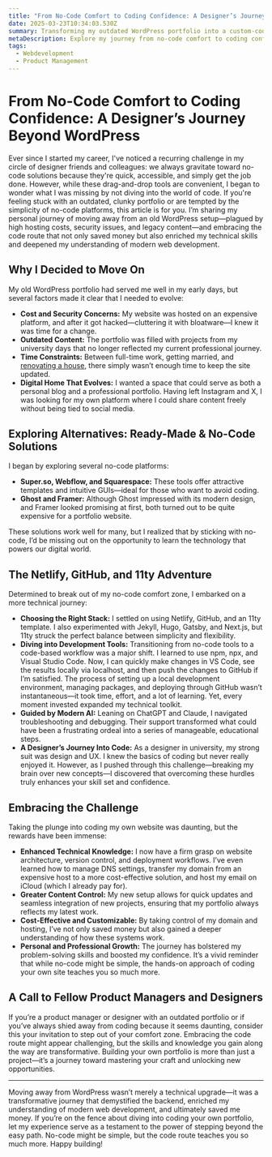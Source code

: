 ```yaml
---
title: "From No-Code Comfort to Coding Confidence: A Designer’s Journey Beyond WordPress"
date: 2025-03-23T10:34:03.530Z
summary: Transforming my outdated WordPress portfolio into a custom-coded website with Netlify, GitHub, and 11ty. Embracing code unlocked invaluable technical skills and creative freedom.
metaDescription: Explore my journey from no-code comfort to coding confidence as I build a custom portfolio using modern web development tools, saving costs and gaining new skills.
tags:
  - Webdevelopment
  - Product Management
---
```

# From No-Code Comfort to Coding Confidence: A Designer’s Journey Beyond WordPress

Ever since I started my career, I've noticed a recurring challenge in my circle of designer friends and colleagues: we always gravitate toward no-code solutions because they're quick, accessible, and simply get the job done. However, while these drag-and-drop tools are convenient, I began to wonder what I was missing by not diving into the world of code. If you're feeling stuck with an outdated, clunky portfolio or are tempted by the simplicity of no-code platforms, this article is for you. I’m sharing my personal journey of moving away from an old WordPress setup—plagued by high hosting costs, security issues, and legacy content—and embracing the code route that not only saved money but also enriched my technical skills and deepened my understanding of modern web development.

## Why I Decided to Move On

My old WordPress portfolio had served me well in my early days, but several factors made it clear that I needed to evolve:

- **Cost and Security Concerns:** My website was hosted on an expensive platform, and after it got hacked—cluttering it with bloatware—I knew it was time for a change.
- **Outdated Content:** The portfolio was filled with projects from my university days that no longer reflected my current professional journey.
- **Time Constraints:** Between full-time work, getting married, and [renovating a house](https://www.youtube.com/watch?v=aGTbGuxJpR8&list=PLyJjd5kOQVok-eHna_Ha5LDXtp8nNJHFM), there simply wasn’t enough time to keep the site updated.
- **Digital Home That Evolves:** I wanted a space that could serve as both a personal blog and a professional portfolio. Having left Instagram and X, I was looking for my own platform where I could share content freely without being tied to social media.

## Exploring Alternatives: Ready-Made & No-Code Solutions

I began by exploring several no-code platforms:
- **Super.so, Webflow, and Squarespace:** These tools offer attractive templates and intuitive GUIs—ideal for those who want to avoid coding.
- **Ghost and Framer:** Although Ghost impressed with its modern design, and Framer looked promising at first, both turned out to be quite expensive for a portfolio website.

These solutions work well for many, but I realized that by sticking with no-code, I’d be missing out on the opportunity to learn the technology that powers our digital world.

## The Netlify, GitHub, and 11ty Adventure

Determined to break out of my no-code comfort zone, I embarked on a more technical journey:
- **Choosing the Right Stack:** I settled on using Netlify, GitHub, and an 11ty template. I also experimented with Jekyll, Hugo, Gatsby, and Next.js, but 11ty struck the perfect balance between simplicity and flexibility.
- **Diving into Development Tools:** Transitioning from no-code tools to a code-based workflow was a major shift. I learned to use npm, npx, and Visual Studio Code. Now, I can quickly make changes in VS Code, see the results locally via localhost, and then push the changes to GitHub if I’m satisfied. The process of setting up a local development environment, managing packages, and deploying through GitHub wasn’t instantaneous—it took time, effort, and a lot of learning. Yet, every moment invested expanded my technical toolkit.
- **Guided by Modern AI:** Leaning on ChatGPT and Claude, I navigated troubleshooting and debugging. Their support transformed what could have been a frustrating ordeal into a series of manageable, educational steps.
- **A Designer’s Journey Into Code:** As a designer in university, my strong suit was design and UX. I knew the basics of coding but never really enjoyed it. However, as I pushed through this challenge—breaking my brain over new concepts—I discovered that overcoming these hurdles truly enhances your skill set and confidence.

## Embracing the Challenge

Taking the plunge into coding my own website was daunting, but the rewards have been immense:
- **Enhanced Technical Knowledge:** I now have a firm grasp on website architecture, version control, and deployment workflows. I’ve even learned how to manage DNS settings, transfer my domain from an expensive host to a more cost-effective solution, and host my email on iCloud (which I already pay for).
- **Greater Content Control:** My new setup allows for quick updates and seamless integration of new projects, ensuring that my portfolio always reflects my latest work.
- **Cost-Effective and Customizable:** By taking control of my domain and hosting, I’ve not only saved money but also gained a deeper understanding of how these systems work.
- **Personal and Professional Growth:** The journey has bolstered my problem-solving skills and boosted my confidence. It’s a vivid reminder that while no-code might be simple, the hands-on approach of coding your own site teaches you so much more.

## A Call to Fellow Product Managers and Designers

If you’re a product manager or designer with an outdated portfolio or if you’ve always shied away from coding because it seems daunting, consider this your invitation to step out of your comfort zone. Embracing the code route might appear challenging, but the skills and knowledge you gain along the way are transformative. Building your own portfolio is more than just a project—it’s a journey toward mastering your craft and unlocking new opportunities.

---

Moving away from WordPress wasn’t merely a technical upgrade—it was a transformative journey that demystified the backend, enriched my understanding of modern web development, and ultimately saved me money. If you’re on the fence about diving into coding your own portfolio, let my experience serve as a testament to the power of stepping beyond the easy path. No-code might be simple, but the code route teaches you so much more. Happy building!